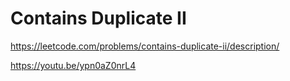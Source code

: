 # Contains Duplicate II

https://leetcode.com/problems/contains-duplicate-ii/description/

https://youtu.be/ypn0aZ0nrL4